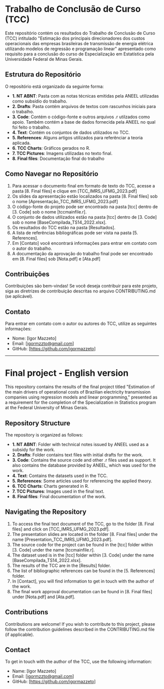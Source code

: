 # Trabalho de Conclusão de Curso (TCC)

Este repositório contém os resultados do Trabalho de Conclusão de Curso (TCC) intitulado "Estimação dos principais direcionadores dos custos operacionais das empresas brasileiras de transmissão de energia elétrica utilizando modelos de regressão e programação linear" apresentado como requisito para a conclusão do curso de Especialização em Estatística pela Universidade Federal de Minas Gerais.

## Estrutura do Repositório

O repositório está organizado da seguinte forma:

- **1. NT ABNT**: Pasta com as notas técnicas emitidas pela ANEEL utilizadas como subsídio do trabalho.
- **2. Drafts**: Pasta contém arquivos de textos com rascunhos iniciais para o trabalho.
- **3. Code**: Contém o código-fonte e outros arquivos .r utilzados como apoio. Também contém a base de dados fornecida pela ANEEL no qual foi feito o trabalho.
- **4. Text**: Contém os conjuntos de dados utilizados no TCC.
- **5. References**: Alguns artigos utilizados para referênciar a teoria aplicada.
- **6. TCC Charts**: Gráficos gerados no R.
- **7. TCC Pictures**: Imagens utilizadas no texto final.
- **8. Final files**: Documentação final do trabalho

## Como Navegar no Repositório

1. Para acessar o documento final em formato de texto do TCC, acesse a pasta  [8. Final files] e clique em [TCC_IMRS_UFMG_2023.pdf]
2. Os slides da apresentação estão localizados na pasta [8. Final files] sob o nome [Apresentação_TCC_IMRS_UFMG_2023.pdf]
3. O código-fonte do projeto pode ser encontrado na pasta [tcc] dentro de [3. Code] sob o nome [tccmainfile.r].
4. O conjunto de dados utilizados estão na pasta [tcc] dentro de [3. Code] sob o nome [BaseCompilada_TS14_2022.xlsx].
5. Os resultados do TCC estão na pasta [Resultados].
6. A lista de referências bibliográficas pode ser vista na pasta [5. References].
8. Em [Contato] você encontrará informações para entrar em contato com o autor do trabalho.
9. A documentação da aprovação do trabalho final pode ser encontrado em [8. Final files] sob [Nota.pdf] e [Ata.pdf]

## Contribuições

Contribuições são bem-vindas! Se você deseja contribuir para este projeto, siga as diretrizes de contribuição descritas no arquivo CONTRIBUTING.md (se aplicável).

## Contato

Para entrar em contato com o autor ou autores do TCC, utilize as seguintes informações:

- Nome: [Igor Mazzeto]
- Email: [igormzzto@gmail.com]
- GitHub: [https://github.com/igormazzeto]

-- -- -- -- -- -- -- -- -- -- --
# Final project - English version

This repository contains the results of the final project titled "Estimation of the main drivers of operational costs of Brazilian electricity transmission companies using regression models and linear programming," presented as a requirement for the completion of the Specialization in Statistics program at the Federal University of Minas Gerais.

## Repository Structure

The repository is organized as follows:

- **1. NT ABNT**: Folder with technical notes issued by ANEEL used as a subsidy for the work.
- **2. Drafts**: Folder contains text files with initial drafts for the work.
- **3. Code**: Contains the source code and other .r files used as support. It also contains the database provided by ANEEL, which was used for the work.
- **4. Text**: Contains the datasets used in the TCC.
- **5. References**: Some articles used for referencing the applied theory.
- **6. TCC Charts**: Charts generated in R.
- **7. TCC Pictures**: Images used in the final text.
- **8. Final files**: Final documentation of the work.

## Navigating the Repository

1. To access the final text document of the TCC, go to the folder [8. Final files] and click on [TCC_IMRS_UFMG_2023.pdf].
2. The presentation slides are located in the folder [8. Final files] under the name [Presentation_TCC_IMRS_UFMG_2023.pdf].
3. The source code for the project can be found in the [tcc] folder within [3. Code] under the name [tccmainfile.r].
4. The dataset used is in the [tcc] folder within [3. Code] under the name [BaseCompilada_TS14_2022.xlsx].
5. The results of the TCC are in the [Results] folder.
6. The list of bibliographic references can be found in the [5. References] folder.
7. In [Contact], you will find information to get in touch with the author of the work.
8. The final work approval documentation can be found in [8. Final files] under [Nota.pdf] and [Ata.pdf].

## Contributions

Contributions are welcome! If you wish to contribute to this project, please follow the contribution guidelines described in the CONTRIBUTING.md file (if applicable).

## Contact

To get in touch with the author of the TCC, use the following information:

- Name: [Igor Mazzeto]
- Email: [igormzzto@gmail.com]
- GitHub: [https://github.com/igormazzeto]
```

